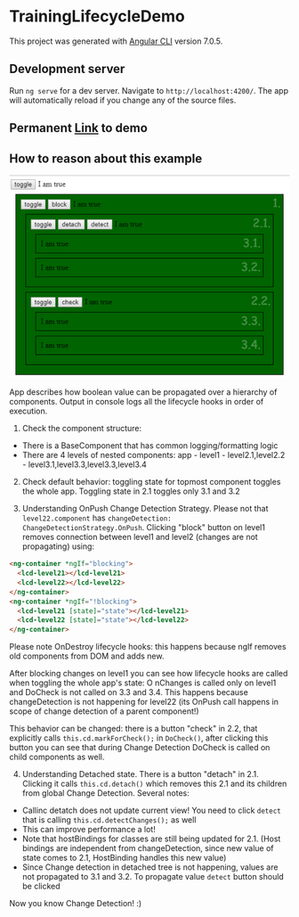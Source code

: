 # TrainingLifecycleDemo

This project was generated with [Angular CLI](https://github.com/angular/angular-cli) version 7.0.5.

## Development server

Run `ng serve` for a dev server. Navigate to `http://localhost:4200/`. The app will automatically reload if you change any of the source files.

## Permanent [Link](https://stackblitz.com/github/ITsvetkoFF/training-lifecycle-demo) to demo

## How to reason about this example

![App screenshot](https://raw.githubusercontent.com/itsvetkoff/training-lifecycle-demo/master/img/app1.png)

App describes how boolean value can be propagated over a hierarchy of components. Output in console logs all the lifecycle hooks in order of execution.

1. Check the component structure: 
- There is a BaseComponent that has common logging/formatting logic
- There are 4 levels of nested components: app - level1 - level2.1,level2.2 - level3.1,level3.3,level3.3,level3.4

2. Check default behavior: toggling state for topmost component toggles the whole app. Toggling state in 2.1 toggles only 3.1 and 3.2

3. Understanding OnPush Change Detection Strategy. Please not that `level22.component` has `changeDetection: ChangeDetectionStrategy.OnPush`. 
Clicking "block" button on level1 removes connection between level1 and level2 (changes are not propagating) using:
```html
<ng-container *ngIf="blocking">    
  <lcd-level21></lcd-level21>
  <lcd-level22></lcd-level22>
</ng-container>
<ng-container *ngIf="!blocking">    
  <lcd-level21 [state]="state"></lcd-level21>
  <lcd-level22 [state]="state"></lcd-level22>
</ng-container>
```
Please note OnDestroy lifecycle hooks: this happens because ngIf removes old components from DOM and adds new.

After blocking changes on level1 you can see how lifecycle hooks are called when toggling the whole app's state: O
nChanges is called only on level1 and DoCheck is not called on 3.3 and 3.4. This happens because changeDetection is not happening for level22 (its OnPush call happens in scope of change detection of a parent component!)

This behavior can be changed: there is a button "check" in 2.2, that explicitly calls `this.cd.markForCheck();` in `DoCheck()`, after clicking this button you can see that during Change Detection DoCheck is called on child components as well.

4. Understanding Detached state.
There is a button "detach" in 2.1. Clicking it calls `this.cd.detach()` which removes this 2.1 and its children from global Change Detection.
Several notes:
- Callinc detatch does not update current view! You need to click `detect` that is calling `this.cd.detectChanges();` as well
- This can improve performance a lot!
- Note that hostBindings for classes are still being updated for 2.1. (Host bindings are independent from changeDetection, since new value of state comes to 2.1, HostBinding handles this new value)
- Since Change detection in detached tree is not happening, values are not propagated to 3.1 and 3.2. To propagate value `detect` button should be clicked

Now you know Change Detection! :)
